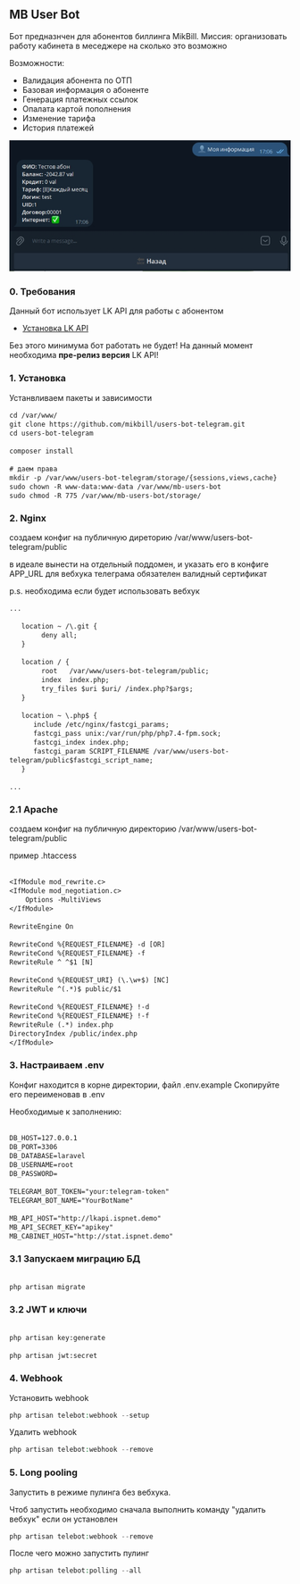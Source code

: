 

## MB User Bot
Бот предназнчен для абонентов биллинга MikBill. Миссия: организовать работу кабинета в меседжере на сколько это возможно

Возможности:
 - Валидация абонента по ОТП
 - Базовая информация о абоненте
 - Генерация платежных ссылок
 - Опалата картой пополнения
 - Изменение тарифа
 - История платежей


![png image](https://raw.githubusercontent.com/mikbill/users-bot-telegram/main/resources/img/image.png)

### 0. Требования
Данный бот использует LK API для работы с абонентом
 - [Установка LK API](https://wiki.mikbill.pro/billing/external/api_cabinet)

Без этого минимума бот работать не будет!
На данный момент необходима **пре-релиз версия** LK API!

### 1. Установка

Устанвливаем пакеты и зависимости
```shell script
cd /var/www/
git clone https://github.com/mikbill/users-bot-telegram.git
cd users-bot-telegram

composer install

# даем права
mkdir -p /var/www/users-bot-telegram/storage/{sessions,views,cache}
sudo chown -R www-data:www-data /var/www/mb-users-bot
sudo chmod -R 775 /var/www/mb-users-bot/storage/
```

### 2. Nginx 

создаем конфиг на публичную диреторию
/var/www/users-bot-telegram/public

в идеале вынести на отдельный поддомен, и указать его в конфиге APP_URL
для вебхука телеграма обязателен валидный сертификат
  
p.s. необходима если будет использовать вебхук

```shell script
...

   location ~ /\.git {
  	    deny all;
   }

   location / {
        root   /var/www/users-bot-telegram/public;
        index  index.php;
        try_files $uri $uri/ /index.php?$args;
   }

   location ~ \.php$ {
      include /etc/nginx/fastcgi_params;
      fastcgi_pass unix:/var/run/php/php7.4-fpm.sock;
      fastcgi_index index.php;
      fastcgi_param SCRIPT_FILENAME /var/www/users-bot-telegram/public$fastcgi_script_name;
   }

...

```

### 2.1 Apache

создаем конфиг на публичную директорию
/var/www/users-bot-telegram/public


пример .htaccess
```shell script

<IfModule mod_rewrite.c>
<IfModule mod_negotiation.c>
    Options -MultiViews
</IfModule>

RewriteEngine On

RewriteCond %{REQUEST_FILENAME} -d [OR]
RewriteCond %{REQUEST_FILENAME} -f
RewriteRule ^ ^$1 [N]

RewriteCond %{REQUEST_URI} (\.\w+$) [NC]
RewriteRule ^(.*)$ public/$1

RewriteCond %{REQUEST_FILENAME} !-d
RewriteCond %{REQUEST_FILENAME} !-f
RewriteRule (.*) index.php
DirectoryIndex /public/index.php
</IfModule>

```

### 3. Настраиваем .env

Конфиг находится в корне директории, файл .env.example
Скопируйте его переименовав в .env

Необходимые к заполнению:

```shell script

DB_HOST=127.0.0.1
DB_PORT=3306
DB_DATABASE=laravel
DB_USERNAME=root
DB_PASSWORD=

TELEGRAM_BOT_TOKEN="your:telegram-token"
TELEGRAM_BOT_NAME="YourBotName"

MB_API_HOST="http://lkapi.ispnet.demo"
MB_API_SECRET_KEY="apikey"
MB_CABINET_HOST="http://stat.ispnet.demo"

```

### 3.1 Запускаем миграцию БД

```shell script

php artisan migrate

```

### 3.2 JWT и ключи


```shell script

php artisan key:generate

php artisan jwt:secret

```

### 4. Webhook

Установить webhook
```php
php artisan telebot:webhook --setup
```

Удалить webhook
```php
php artisan telebot:webhook --remove
```

### 5. Long pooling

Запустить в режиме пулинга без вебхука.

Чтоб запустить необходимо сначала выполнить команду 
"удалить вебхук" если он установлен
```php
php artisan telebot:webhook --remove
```

После чего можно запустить пулинг
```php
php artisan telebot:polling --all
```
